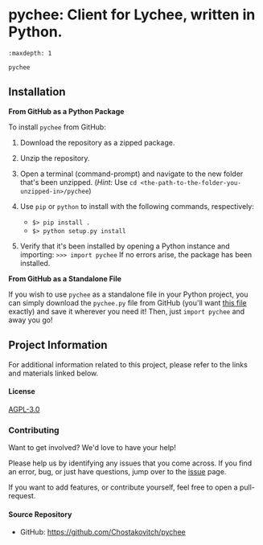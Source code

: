 # pychee: Client for Lychee, written in Python.


```{toctree}
:maxdepth: 1

pychee
```


## Installation

**From GitHub as a Python Package**

To install `pychee` from GitHub:

1. Download the repository as a zipped package.
2. Unzip the repository.
3. Open a terminal (command-prompt) and navigate to the new folder that's been unzipped.
   (*Hint:* Use `cd <the-path-to-the-folder-you-unzipped-in>/pychee`)
4. Use `pip` or `python` to install with the following commands, respectively:

    - `$> pip install .`
    - `$> python setup.py install`

5. Verify that it's been installed by opening a Python instance and importing:
    `>>> import pychee` If no errors arise, the package has been installed.

**From GitHub as a Standalone File**

If you wish to use `pychee` as a standalone file in your Python project, you can
simply download the `pychee.py` file from GitHub (you'll want
[this file](https://github.com/Chostakovitch/pychee/blob/main/pychee/pychee.py)
exactly) and save it wherever you need it! Then, just `import pychee` and away
you go!



## Project Information

For additional information related to this project, please refer to the links
and materials linked below.

#### License
[AGPL-3.0](https://github.com/Chostakovitch/pychee/blob/main/LICENSE)

### Contributing

Want to get involved? We'd love to have your help!

Please help us by identifying any issues that you come across. If you find an
error, bug, or just have questions, jump over to the
[issue](https://github.com/Chostakovitch/pychee/issues) page.

If you want to add features, or contribute yourself, feel free to open a
pull-request.


#### Source Repository

- GitHub: https://github.com/Chostakovitch/pychee
